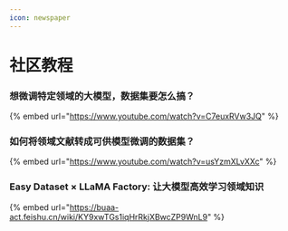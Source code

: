 ```yaml
---
icon: newspaper
---
```


# 社区教程

### 想微调特定领域的大模型，数据集要怎么搞？

{% embed url="https://www.youtube.com/watch?v=C7euxRVw3JQ" %}

### 如何将领域文献转成可供模型微调的数据集？

{% embed url="https://www.youtube.com/watch?v=usYzmXLvXXc" %}

### Easy Dataset × LLaMA Factory: 让大模型高效学习领域知识

{% embed url="https://buaa-act.feishu.cn/wiki/KY9xwTGs1iqHrRkjXBwcZP9WnL9" %}

